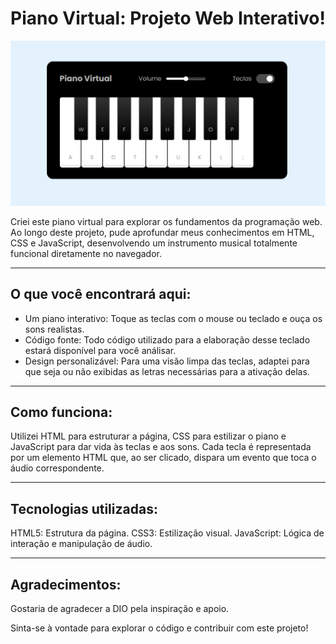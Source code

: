 # Piano Virtual: Projeto Web Interativo!

![Imagem do piano virtual](https://github.com/o-akira/piano-virtual-js/blob/main/image.png?raw=true)

Criei este piano virtual para explorar os fundamentos da programação web. Ao longo deste projeto, pude aprofundar meus conhecimentos em HTML, CSS e JavaScript, desenvolvendo um instrumento musical totalmente funcional diretamente no navegador.

---

## O que você encontrará aqui:

- Um piano interativo: Toque as teclas com o mouse ou teclado e ouça os sons realistas.
- Código fonte: Todo código utilizado para a elaboração desse teclado estará disponível para você análisar.
- Design personalizável: Para uma visão limpa das teclas, adaptei para que seja ou não exibidas as letras necessárias para a ativação delas.

---

## Como funciona:

Utilizei HTML para estruturar a página, CSS para estilizar o piano e JavaScript para dar vida às teclas e aos sons. Cada tecla é representada por um elemento HTML que, ao ser clicado, dispara um evento que toca o áudio correspondente.

---

## Tecnologias utilizadas:

HTML5: Estrutura da página.
CSS3: Estilização visual.
JavaScript: Lógica de interação e manipulação de áudio.

---

## Agradecimentos:

Gostaria de agradecer a DIO pela inspiração e apoio.

Sinta-se à vontade para explorar o código e contribuir com este projeto!
